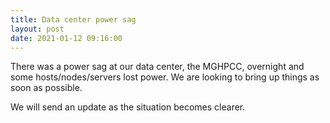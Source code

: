 ```yaml
---
title: Data center power sag
layout: post
date: 2021-01-12 09:16:00
---
```


There was a power sag at our data center, the MGHPCC, overnight and
some hosts/nodes/servers lost power.  We are looking to bring up
things as soon as possible.

We will send an update as the situation becomes clearer.
